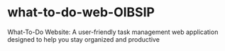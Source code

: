 # what-to-do-web-OIBSIP
What-To-Do Website: A user-friendly task management web application designed to help you stay organized and productive
